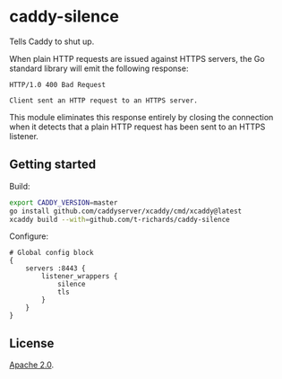 # caddy-silence

Tells Caddy to shut up.

When plain HTTP requests are issued against HTTPS servers, the Go standard library will emit the following response:

```
HTTP/1.0 400 Bad Request

Client sent an HTTP request to an HTTPS server.
```

This module eliminates this response entirely by closing the connection when it detects that a plain HTTP request has been sent to an HTTPS listener.

## Getting started

Build:

```bash
export CADDY_VERSION=master
go install github.com/caddyserver/xcaddy/cmd/xcaddy@latest
xcaddy build --with=github.com/t-richards/caddy-silence
```

Configure:

```
# Global config block
{
	servers :8443 {
		listener_wrappers {
			silence
			tls
		}
	}
}
```

## License

[Apache 2.0](./NOTICE).
